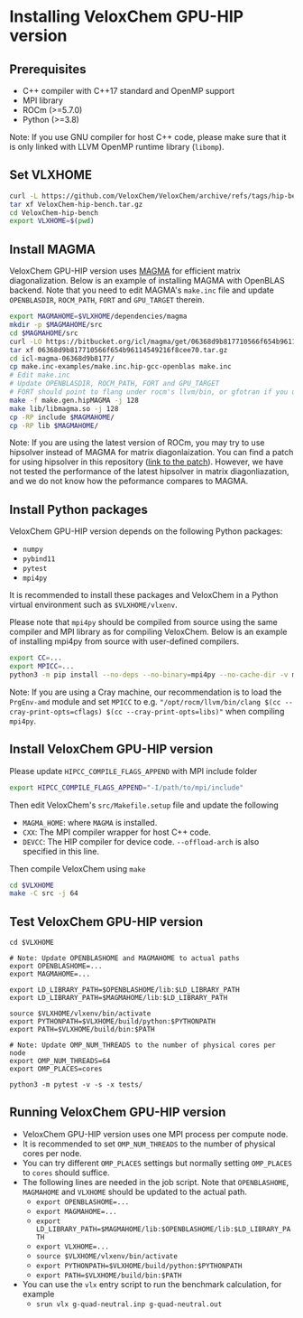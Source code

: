 # Installing VeloxChem GPU-HIP version

## Prerequisites

- C++ compiler with C++17 standard and OpenMP support
- MPI library
- ROCm (>=5.7.0)
- Python (>=3.8)

Note: If you use GNU compiler for host C++ code, please make sure that it is only linked with LLVM OpenMP runtime library (`libomp`).

## Set VLXHOME

```bash
curl -L https://github.com/VeloxChem/VeloxChem/archive/refs/tags/hip-bench.tar.gz -o VeloxChem-hip-bench.tar.gz
tar xf VeloxChem-hip-bench.tar.gz
cd VeloxChem-hip-bench
export VLXHOME=$(pwd)
```

## Install MAGMA

VeloxChem GPU-HIP version uses [MAGMA](https://bitbucket.org/icl/magma/downloads/?tab=tags) for efficient matrix diagonalization. 
Below is an example of installing MAGMA with OpenBLAS backend. Note that you need to edit MAGMA's `make.inc` file and update `OPENBLASDIR`, 
`ROCM_PATH`, `FORT` and `GPU_TARGET` therein.

```bash
export MAGMAHOME=$VLXHOME/dependencies/magma
mkdir -p $MAGMAHOME/src
cd $MAGMAHOME/src
curl -LO https://bitbucket.org/icl/magma/get/06368d9b817710566f654b96114549216f8cee70.tar.gz
tar xf 06368d9b817710566f654b96114549216f8cee70.tar.gz
cd icl-magma-06368d9b8177/
cp make.inc-examples/make.inc.hip-gcc-openblas make.inc
# Edit make.inc
# Update OPENBLASDIR, ROCM_PATH, FORT and GPU_TARGET
# FORT should point to flang under rocm's llvm/bin, or gfotran if you use GNU compiler
make -f make.gen.hipMAGMA -j 128
make lib/libmagma.so -j 128
cp -RP include $MAGMAHOME/
cp -RP lib $MAGMAHOME/
```

Note: If you are using the latest version of ROCm, you may try to use hipsolver
instead of MAGMA for matrix diagonlaization. You can find a patch for using
hipsolver in this repository ([link to the patch](vlx-hipsolver.patch)).
However, we have not tested the performance of the latest hipsolver in matrix
diagonliazation, and we do not know how the peformance compares to MAGMA.

## Install Python packages

VeloxChem GPU-HIP version depends on the following Python packages:

- `numpy`
- `pybind11`
- `pytest`
- `mpi4py`

It is recommended to install these packages and VeloxChem in a Python virtual environment such as `$VLXHOME/vlxenv`.

Please note that `mpi4py` should be compiled from source using the same compiler and MPI library as for compiling VeloxChem. Below
is an example of installing mpi4py from source with user-defined compilers.

```bash
export CC=...
export MPICC=...
python3 -m pip install --no-deps --no-binary=mpi4py --no-cache-dir -v mpi4py
```

Note: If you are using a Cray machine, our recommendation is to load the `PrgEnv-amd` module and set `MPICC` to e.g. `"/opt/rocm/llvm/bin/clang $(cc --cray-print-opts=cflags) $(cc --cray-print-opts=libs)"` when compiling `mpi4py`.

## Install VeloxChem GPU-HIP version

Please update `HIPCC_COMPILE_FLAGS_APPEND` with MPI include folder 

```bash
export HIPCC_COMPILE_FLAGS_APPEND="-I/path/to/mpi/include"
```

Then edit VeloxChem's `src/Makefile.setup` file and update the following

- `MAGMA_HOME`: where `MAGMA` is installed.
- `CXX`: The MPI compiler wrapper for host C++ code.
- `DEVCC`: The HIP compiler for device code. `--offload-arch` is also specified in this line. 

Then compile VeloxChem using `make`

```bash
cd $VLXHOME
make -C src -j 64
```

## Test VeloxChem GPU-HIP version

```
cd $VLXHOME

# Note: Update OPENBLASHOME and MAGMAHOME to actual paths
export OPENBLASHOME=...
export MAGMAHOME=...

export LD_LIBRARY_PATH=$OPENBLASHOME/lib:$LD_LIBRARY_PATH
export LD_LIBRARY_PATH=$MAGMAHOME/lib:$LD_LIBRARY_PATH

source $VLXHOME/vlxenv/bin/activate
export PYTHONPATH=$VLXHOME/build/python:$PYTHONPATH
export PATH=$VLXHOME/build/bin:$PATH

# Note: Update OMP_NUM_THREADS to the number of physical cores per node
export OMP_NUM_THREADS=64
export OMP_PLACES=cores

python3 -m pytest -v -s -x tests/
```

## Running VeloxChem GPU-HIP version

- VeloxChem GPU-HIP version uses one MPI process per compute node.
- It is recommended to set `OMP_NUM_THREADS` to the number of physical cores per node.
- You can try different `OMP_PLACES` settings but normally setting `OMP_PLACES` to `cores` should suffice.
- The following lines are needed in the job script. Note that `OPENBLASHOME`, `MAGMAHOME` and `VLXHOME` should be updated to the actual path.
  - `export OPENBLASHOME=...`
  - `export MAGMAHOME=...`
  - `export LD_LIBRARY_PATH=$MAGMAHOME/lib:$OPENBLASHOME/lib:$LD_LIBRARY_PATH`
  - `export VLXHOME=...`
  - `source $VLXHOME/vlxenv/bin/activate`
  - `export PYTHONPATH=$VLXHOME/build/python:$PYTHONPATH`
  - `export PATH=$VLXHOME/build/bin:$PATH`
- You can use the `vlx` entry script to run the benchmark calculation, for example
  - `srun vlx g-quad-neutral.inp g-quad-neutral.out`
